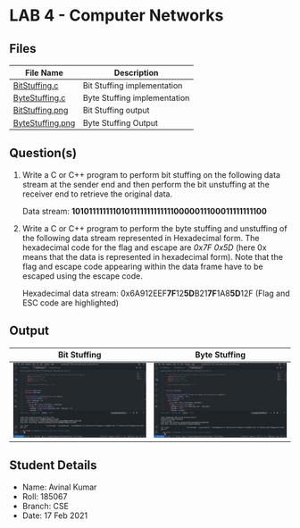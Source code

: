 # LAB 4 - Computer Networks 

## Files

| File Name | Description |
| --- | --- |
| [BitStuffing.c](BitStuffing.c) | Bit Stuffing implementation |
| [ByteStuffing.c](ByteStuffing.c) | Byte Stuffing implementation |
| [BitStuffing.png](BitStuffing.png) | Bit Stuffing output |
| [ByteStuffing.png](ByteStuffing.png) | Byte Stuffing Output |


## Question(s)
1. Write a C or C++ program to perform bit stuffing on the following data stream at the sender end and then perform the bit unstuffing at the receiver end to retrieve the original data.

    Data stream: **10101111111101011111111111110000011100011111111100**

2. Write a C or C++ program to perform the byte stuffing and unstuffing of the following data stream represented in Hexadecimal form. The hexadecimal code for the flag and escape are *0x7F* *0x5D* (here 0x means that the data is represented in hexadecimal form). Note that the flag and escape code appearing within the data frame have to be escaped using the escape code.

    Hexadecimal data stream: 0x6A912EEF**7F**12**5D**B21**7F**1A8**5D**12F
    (Flag and ESC code are highlighted)

## Output

|Bit Stuffing | Byte Stuffing |
| --- | --- |
| ![Bitstuffing](BitStuffing.png) | ![Bytestuffing](ByteStuffing.png) |

## Student Details

- Name: Avinal Kumar
- Roll: 185067
- Branch: CSE
- Date: 17 Feb 2021
